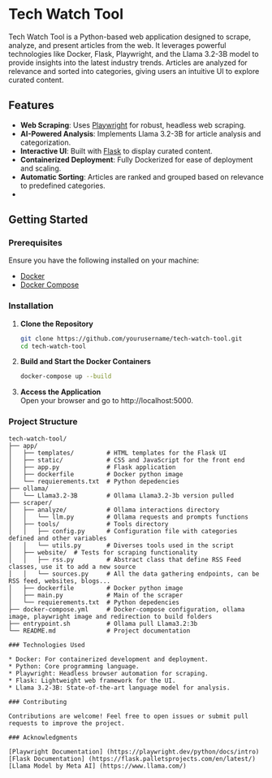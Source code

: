 # Tech Watch Tool

Tech Watch Tool is a Python-based web application designed to scrape, analyze, and present articles from the web. It leverages powerful technologies like Docker, Flask, Playwright, and the Llama 3.2-3B model to provide insights into the latest industry trends. Articles are analyzed for relevance and sorted into categories, giving users an intuitive UI to explore curated content.

## Features

- **Web Scraping**: Uses [Playwright](https://playwright.dev/) for robust, headless web scraping.
- **AI-Powered Analysis**: Implements Llama 3.2-3B for article analysis and categorization.
- **Interactive UI**: Built with [Flask](https://flask.palletsprojects.com/) to display curated content.
- **Containerized Deployment**: Fully Dockerized for ease of deployment and scaling.
- **Automatic Sorting**: Articles are ranked and grouped based on relevance to predefined categories.
- 
## Getting Started

### Prerequisites

Ensure you have the following installed on your machine:

- [Docker](https://www.docker.com/)
- [Docker Compose](https://docs.docker.com/compose/)


### Installation

1. **Clone the Repository**  
   ```bash
   git clone https://github.com/yourusername/tech-watch-tool.git
   cd tech-watch-tool

2. **Build and Start the Docker Containers**  
   ```bash
   docker-compose up --build

3. **Access the Application**  
   Open your browser and go to http://localhost:5000.

### Project Structure

   ```
   tech-watch-tool/
   ├── app/
   │   ├── templates/         # HTML templates for the Flask UI
   │   ├── static/            # CSS and JavaScript for the front end
   │   ├── app.py             # Flask application
   │   ├── dockerfile         # Docker python image
   │   └── requierements.txt  # Python depedencies
   ├── ollama/
   │   └── Llama3.2-3B        # Ollama Llama3.2-3b version pulled
   ├── scraper/
   │   ├── analyze/           # Ollama interactions directory
   │   │   └── llm.py         # Ollama requests and prompts functions
   │   ├── tools/             # Tools directory 
   │   │   ├── config.py      # Configuration file with categories defined and other variables
   │   │   └── utils.py       # Diverses tools used in the script
   │   ├── website/  # Tests for scraping functionality
   │   │   ├── rss.py         # Abstract class that define RSS Feed classes, use it to add a new source
   │   │   └── sources.py     # All the data gathering endpoints, can be RSS feed, websites, blogs...
   │   ├── dockerfile         # Docker python image
   │   ├── main.py            # Main of the scraper
   │   └── requierements.txt  # Python depedencies
   ├── docker-compose.yml     # Docker-compose configuration, ollama image, playwright image and redirection to build folders
   ├── entrypoint.sh          # Ollama pull Llama3.2:3b
   └── README.md              # Project documentation  

### Technologies Used

* Docker: For containerized development and deployment.
* Python: Core programming language.
* Playwright: Headless browser automation for scraping.
* Flask: Lightweight web framework for the UI.
* Llama 3.2-3B: State-of-the-art language model for analysis.

### Contributing

Contributions are welcome! Feel free to open issues or submit pull requests to improve the project.

### Acknowledgments

[Playwright Documentation] (https://playwright.dev/python/docs/intro)
[Flask Documentation] (https://flask.palletsprojects.com/en/latest/)
[Llama Model by Meta AI] (https://www.llama.com/)
